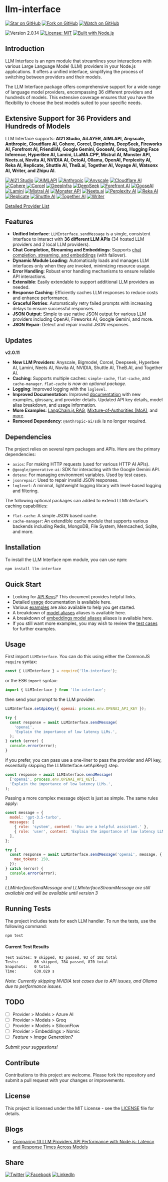 # llm-interface

[![Star on GitHub](https://img.shields.io/github/stars/samestrin/llm-interface?style=social)](https://github.com/samestrin/llm-interface/stargazers) [![Fork on GitHub](https://img.shields.io/github/forks/samestrin/llm-interface?style=social)](https://github.com/samestrin/llm-interface/network/members) [![Watch on GitHub](https://img.shields.io/github/watchers/samestrin/llm-interface?style=social)](https://github.com/samestrin/llm-interface/watchers)

![Version 2.0.14](https://img.shields.io/badge/Version-2.0.14-blue) [![License: MIT](https://img.shields.io/badge/License-MIT-yellow.svg)](https://opensource.org/licenses/MIT) [![Built with Node.js](https://img.shields.io/badge/Built%20with-Node.js-green)](https://nodejs.org/)

## Introduction

LLM Interface is an npm module that streamlines your interactions with various Large Language Model (LLM) providers in your Node.js applications. It offers a unified interface, simplifying the process of switching between providers and their models.

The LLM Interface package offers comprehensive support for a wide range of language model providers, encompassing 36 different providers and hundreds of models. This extensive coverage ensures that you have the flexibility to choose the best models suited to your specific needs.

## Extensive Support for 36 Providers and Hundreds of Models

LLM Interface supports: **AI21 Studio, AiLAYER, AIMLAPI, Anyscale, Anthropic, Cloudflare AI, Cohere, Corcel, DeepInfra, DeepSeek, Fireworks AI, Forefront AI, FriendliAI, Google Gemini, GooseAI, Groq, Hugging Face Inference, HyperBee AI, Lamini, LLaMA.CPP, Mistral AI, Monster API, Neets.ai, Novita AI, NVIDIA AI, OctoAI, Ollama, OpenAI, Perplexity AI, Reka AI, Replicate, Shuttle AI, TheB.ai, Together AI, Voyage AI, Watsonx AI, Writer, and Zhipu AI**.

<!-- Support List -->

[![AI21 Studio](https://samestrin.github.io/media/llm-interface/icons/ai21.png)](/docs/providers/ai21.md) [![AIMLAPI](https://samestrin.github.io/media/llm-interface/icons/aimlapi.png)](/docs/providers/aimlapi.md) [![Anthropic](https://samestrin.github.io/media/llm-interface/icons/anthropic.png)](/docs/providers/anthropic.md) [![Anyscale](https://samestrin.github.io/media/llm-interface/icons/anyscale.png)](/docs/providers/anyscale.md) [![Cloudflare AI](https://samestrin.github.io/media/llm-interface/icons/cloudflareai.png)](/docs/providers/cloudflareai.md) [![Cohere](https://samestrin.github.io/media/llm-interface/icons/cohere.png)](/docs/providers/cohere.md) [![Corcel](https://samestrin.github.io/media/llm-interface/icons/corcel.png)](/docs/providers/corcel.md) [![DeepInfra](https://samestrin.github.io/media/llm-interface/icons/deepinfra.png)](/docs/providers/deepinfra.md) [![DeepSeek](https://samestrin.github.io/media/llm-interface/icons/deepseek.png)](/docs/providers/deepseek.md) [![Forefront AI](https://samestrin.github.io/media/llm-interface/icons/forefront.png)](/docs/providers/forefront.md) [![GooseAI](https://samestrin.github.io/media/llm-interface/icons/gooseai.png)](/docs/providers/gooseai.md) [![Lamini](https://samestrin.github.io/media/llm-interface/icons/lamini.png)](/docs/providers/lamini.md) [![Mistral AI](https://samestrin.github.io/media/llm-interface/icons/mistralai.png)](/docs/providers/mistralai.md) [![Monster API](https://samestrin.github.io/media/llm-interface/icons/monsterapi.png)](/docs/providers/monsterapi.md) [![Neets.ai](https://samestrin.github.io/media/llm-interface/icons/neetsai.png)](/docs/providers/neetsai.md) [![Perplexity AI](https://samestrin.github.io/media/llm-interface/icons/perplexity.png)](/docs/providers/perplexity.md) [![Reka AI](https://samestrin.github.io/media/llm-interface/icons/rekaai.png)](/docs/providers/rekaai.md) [![Replicate](https://samestrin.github.io/media/llm-interface/icons/replicate.png)](/docs/providers/replicate.md) [![Shuttle AI](https://samestrin.github.io/media/llm-interface/icons/shuttleai.png)](/docs/providers/shuttleai.md) [![Together AI](https://samestrin.github.io/media/llm-interface/icons/togetherai.png)](/docs/providers/togetherai.md) [![Writer](https://samestrin.github.io/media/llm-interface/icons/writer.png)](/docs/providers/writer.md)

<!-- Support List End -->

[Detailed Provider List](docs/providers/README.md)

## Features

- **Unified Interface**: `LLMInterface.sendMessage` is a single, consistent interface to interact with **36 different LLM APIs** (34 hosted LLM providers and 2 local LLM providers).
- **Chat Completion, Streaming and Embeddings**: Supports [chat completion, streaming, and embeddings](docs/providers/README.md) (with failover).
- **Dynamic Module Loading**: Automatically loads and manages LLM interfaces only when they are invoked, minimizing resource usage.
- **Error Handling**: Robust error handling mechanisms to ensure reliable API interactions.
- **Extensible**: Easily extendable to support additional LLM providers as needed.
- **Response Caching**: Efficiently caches LLM responses to reduce costs and enhance performance.
- **Graceful Retries**: Automatically retry failed prompts with increasing delays to ensure successful responses.
- **JSON Output**: Simple to use native JSON output for various LLM providers including OpenAI, Fireworks AI, Google Gemini, and more.
- **JSON Repair**: Detect and repair invalid JSON responses.

## Updates

**v2.0.11**

- **New LLM Providers**: Anyscale, Bigmodel, Corcel, Deepseek, Hyperbee AI, Lamini, Neets AI, Novita AI, NVIDIA, Shuttle AI, TheB.AI, and Together AI.
- **Caching**: Supports multiple caches: `simple-cache`, `flat-cache`, and `cache-manager`. _`flat-cache` is now an optional package._
- **Logging**: Improved logging with the `loglevel`.
- **Improved Documentation**: Improved [documentation](docs/README.md) with new examples, glossary, and provider details. Updated API key details, model alias breakdown, and usage information.
- **More Examples**: [LangChain.js RAG](examples/langchain/rag.js), [Mixture-of-Authorities (MoA)](examples/moa/moa.js), and [more](docs/examples.md).
- **Removed Dependency**: `@anthropic-ai/sdk` is no longer required.

## Dependencies

The project relies on several npm packages and APIs. Here are the primary dependencies:

- `axios`: For making HTTP requests (used for various HTTP AI APIs).
- `@google/generative-ai`: SDK for interacting with the Google Gemini API.
- `dotenv`: For managing environment variables. Used by test cases.
- `jsonrepair`: Used to repair invalid JSON responses.
- `loglevel`: A minimal, lightweight logging library with level-based logging and filtering.

The following optional packages can added to extend LLMInterface's caching capabilities:

- `flat-cache`: A simple JSON based cache.
- `cache-manager`: An extendible cache module that supports various backends including Redis, MongoDB, File System, Memcached, Sqlite, and more.

## Installation

To install the LLM Interface npm module, you can use npm:

```bash
npm install llm-interface
```

## Quick Start

- Looking for [API Keys](/docs/api-keys.md)? This document provides helpful links.
- Detailed [usage](/docs/usage.md) documentation is available here.
- Various [examples](/examples) are also available to help you get started.
- A breakdown of [model aliases](/docs/models.md) aliases is available here.
- A breakdown of [embeddings model aliases](/docs/embeddings.md) aliases is available here.
- If you still want more examples, you may wish to review the [test cases](/test/) for further examples.

## Usage

First import `LLMInterface`. You can do this using either the CommonJS `require` syntax:

```javascript
const { LLMInterface } = require('llm-interface');
```

or the ES6 `import` syntax:

```javascript
import { LLMInterface } from 'llm-interface';
```

then send your prompt to the LLM provider:

```javascript
LLMInterface.setApiKey({ openai: process.env.OPENAI_API_KEY });

try {
  const response = await LLMInterface.sendMessage(
    'openai',
    'Explain the importance of low latency LLMs.',
  );
} catch (error) {
  console.error(error);
}
```

if you prefer, you can pass use a one-liner to pass the provider and API key, essentially skipping the LLMInterface.setApiKey() step.

```javascript
const response = await LLMInterface.sendMessage(
  ['openai', process.env.OPENAI_API_KEY],
  'Explain the importance of low latency LLMs.',
);
```

Passing a more complex message object is just as simple. The same rules apply:

```javascript
const message = {
  model: 'gpt-3.5-turbo',
  messages: [
    { role: 'system', content: 'You are a helpful assistant.' },
    { role: 'user', content: 'Explain the importance of low latency LLMs.' },
  ],
};

try {
  const response = await LLMInterface.sendMessage('openai', message, {
    max_tokens: 150,
  });
} catch (error) {
  console.error(error);
}
```

_LLMInterfaceSendMessage and LLMInterfaceStreamMessage are still available and will be available until version 3_

## Running Tests

The project includes tests for each LLM handler. To run the tests, use the following command:

```bash
npm test
```

#### Current Test Results

```bash
Test Suites: 9 skipped, 93 passed, 93 of 102 total
Tests:       86 skipped, 784 passed, 870 total
Snapshots:   0 total
Time:        630.029 s
```

_Note: Currently skipping NVIDIA test cases due to API issues, and Ollama due to performance issues._

## TODO

- [ ] Provider > Models > Azure AI
- [ ] Provider > Models > Groq
- [ ] Provider > Models > SiliconFlow
- [ ] Provider > Embeddings > Nomic
- [ ] _Feature > Image Generation?_

_Submit your suggestions!_

## Contribute

Contributions to this project are welcome. Please fork the repository and submit a pull request with your changes or improvements.

## License

This project is licensed under the MIT License - see the [LICENSE](/LICENSE) file for details.

## Blogs

- [Comparing 13 LLM Providers API Performance with Node.js: Latency and Response Times Across Models](https://dev.to/samestrin/comparing-13-llm-providers-api-performance-with-nodejs-latency-and-response-times-across-models-2ka4)

## Share

[![Twitter](https://img.shields.io/badge/X-Tweet-blue)](https://twitter.com/intent/tweet?text=Check%20out%20this%20awesome%20project!&url=https://github.com/samestrin/llm-interface) [![Facebook](https://img.shields.io/badge/Facebook-Share-blue)](https://www.facebook.com/sharer/sharer.php?u=https://github.com/samestrin/llm-interface) [![LinkedIn](https://img.shields.io/badge/LinkedIn-Share-blue)](https://www.linkedin.com/sharing/share-offsite/?url=https://github.com/samestrin/llm-interface)
